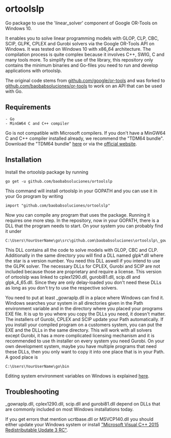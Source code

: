 # ortoolslp
Go package to use the 'linear_solver' component of Google OR-Tools on Windows 10.

It enables you to solve linear programming models with GLOP, CLP, CBC, SCIP, GLPK, CPLEX and Gurobi solvers via the Google OR-Tools API on Windows. It was tested on Windows 10 with x86_64 architecture.
The compilation process is quite complex because it involves C++, SWIG, C and many tools more. To simplify the use of the library, this repository only contains the minimum binaries and Go-files you need to run and develop applications with ortoolslp.

The original code stems from [github.com/google/or-tools](https://github.com/google/or-tools) and was forked to [github.com/baobabsoluciones/or-tools](https://github.com/baobabsoluciones/or-tools) to work on an API that can be used with Go.

## Requirements

	- Go
	- MinGW64 C and C++ compiler

Go is not compatible with Microsoft compilers. If you don't have a MinGW64 C and C++ compiler installed already, we recommend the "TDM64 bundle". Download the "TDM64 bundle" [here](https://sourceforge.net/projects/tdm-gcc/files/latest/download) or via the [official website](http://tdm-gcc.tdragon.net/).

## Installation

Install the ortoolslp package by running

	go get -u github.com/baobabsoluciones/ortoolslp

This command will install ortoolslp in your GOPATH and you can use it in your Go program by writing

	import "github.com/baobabsoluciones/ortoolslp"

Now you can compile any program that uses the package. Running it requires one more step. In the repository, now in your GOPATH, there is a DLL that the program needs to start. On your system you can probably find it under

	C:\Users\YourUserName\go\src\github.com\baobabsoluciones\ortoolslp\_gowraplp.dll
	
This DLL contains all the code to solve models with GLOP, CBC and CLP.
Additionally in the same directory you will find a DLL named glpk*.dll where the star is a version number. You need this DLL aswell if you intend to use the GLPK solver. The necessary DLLs for CPLEX, Gurobi and SCIP are not included because those are proprietary and require a license.
This version of ortoolslp was linked to cplex1290.dll, gurobi81.dll, scip.dll and glpk_4_65.dll. Since they are only delay-loaded you don't need these DLLs as long as you don't try to use the respective solvers.

You need to put at least \_gowraplp.dll in a place where Windows can find it. Windows searches your system in all directories given in the Path environment variable and in the directory where you placed your programs EXE file. It is up to you where you copy the DLLs you need, it doesn't matter. The installers of Gurobi, CPLEX and SCIP update your Path automatically.
If you install your compiled program on a customers system, you can put the EXE and the DLLs in the same directory. This will work with all solvers except Gurobi, it has a more complicated licensing mechanism and it is recommended to use th installer on every system you need Gurobi. On your own development system, maybe you have multiple programs that need these DLLs, then you only want to copy it into one place that is in your Path. A good place is

	C:\Users\YourUserName\go\bin

Editing system environment variables on Windows is explained [here](https://docs.oracle.com/en/database/oracle/r-enterprise/1.5.1/oread/creating-and-modifying-environment-variables-on-windows.html).

## Troubleshooting

\_gowraplp.dll, cplex1290.dll, scip.dll and gurobi81.dll depend on DLLs that are commonly included on most Windows installations today.

If you get errors that mention ucrtbase.dll or MSVCP140.dll you should either update your Windows system or install ["Microsoft Visual C++ 2015 Redistributable Update 3 RC"](https://www.microsoft.com/en-us/download/details.aspx?id=52685).
